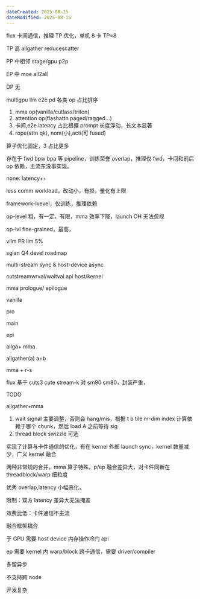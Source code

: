 ```yaml
---
dateCreated: 2025-08-15
dateModified: 2025-08-15
---
```


flux 卡间通信，推理 TP 优化，单机 8 卡 TP=8

TP 高 allgather reducescatter

PP 中相邻 stage/gpu p2p

EP 中 moe all2all

DP 无

multigpu llm e2e pd 各类 op 占比排序

1. mma op(vanilla/cutlass/triton)
2. attention op(flashattn paged/ragged…)
3. 卡间,e2e latency 占比根据 prompt 长度浮动，长文本显著
4. rope(attn qk), nom(小),acti(可 fused)

算子优化固定，3 占比更多

存在于 fwd bpw bpa 等 pipeline，训练荣誉 overlap，推理仅 fwd，卡间和前后 op 依赖，主流东没事实现。

none: latency++

less comm workload，改动小，有损，量化有上限

framework-lvevel，仅训练，推理依赖

op-level 粗，有一定，有限，mma 效率下降，launch OH 无法忽视

op-lvl fine-grained，最高，

vllm PR llm 5%

sglan Q4 devel roadmap

multi-stream sync & host-device async

cutstreamwrval/waitval api host/kernel

mma prologue/ epilogue

vanilla

pro

main

epi

allga+ mma

allgather(a) a+b

mma + r-s

flux 基于 cuts3 cute stream-k 对 sm90 sm80，封装严重，

TODO

allgather+mma

1. wait signal 主要调整，否则会 hang/mis，根据 t b tile m-dim index 计算依赖于哪个 chunk，然后 load A 之前等待 sig
2. thread block swizzle 可选

实现了计算与卡件通信的优化，有在 kernel 外部 launch sync，kernel 数量减少，广义 kernel 融合

两种非常规的合并，mma 算子特殊，p/ep 融合差异大，对卡件同新在 threadblock/warp 细粒度

优秀 overlap,latency 小幅恶化，

限制：双方 latency 差异大无法掩盖

效费比低：卡件通信不主流

融合框架耦合

于 GPU 需要 host device 内存操作冷门 api

ep 需要 kernel 内 warp/block 跨卡通信，需要 driver/compiler

多留异步

不支持跨 node

开发复杂
